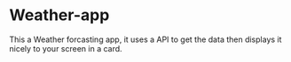 # Weather-app

This a Weather forcasting app, it uses a API to get the data then
displays it nicely to your screen in a card.
